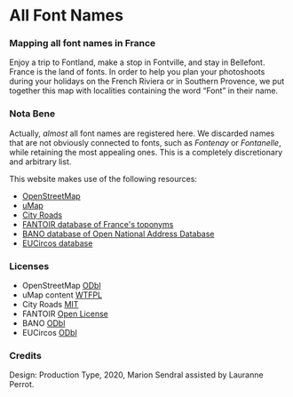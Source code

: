# All Font Names

### Mapping all font names in France


Enjoy a trip to Fontland, make a stop in Fontville, and stay in Bellefont. France is the land of fonts. In order to help you plan your photoshoots during your holidays on the French Riviera or in Southern Provence, we put together this map with localities containing the word “Font” in their name. 

### Nota Bene
Actually, *almost* all font names are registered here. We discarded names that are not obviously connected to fonts, such as *Fontenay* or *Fontanelle*, while retaining the most appealing ones. This is a completely discretionary and arbitrary list.  


This website makes use of the following resources:  

* [OpenStreetMap](https://www.openstreetmap.org/#map=6/46.449/2.210)
* [uMap](https://umap.openstreetmap.fr/fr/)  
* [City Roads](https://anvaka.github.io/city-roads/)  
* [FANTOIR database of France's toponyms](https://www.data.gouv.fr/fr/datasets/fichier-fantoir-des-voies-et-lieux-dits/)  
* [BANO database of Open National Address Database](https://www.data.gouv.fr/fr/datasets/base-d-adresses-nationale-ouverte-bano/)  
* [EUCircos database](https://www.data.gouv.fr/fr/datasets/listes-des-communes-geolocalisees-par-regions-departements-circonscriptions-nd/)  


### Licenses

* OpenStreetMap [ODbl](https://opendatacommons.org/licenses/odbl/)
* uMap content [WTFPL](https://github.com/umap-project/umap)
* City Roads [MIT](https://github.com/anvaka/city-roads/blob/master/LICENSE)
* FANTOIR [Open License](https://www.etalab.gouv.fr/licence-ouverte-open-licence)
* BANO [ODbl](https://opendatacommons.org/licenses/odbl/)
* EUCircos [ODbl](https://opendatacommons.org/licenses/odbl/)

### Credits  
Design: Production Type, 2020, Marion Sendral assisted by Lauranne Perrot.

